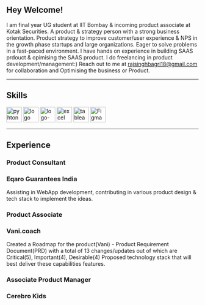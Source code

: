## Hey Welcome!
I am final year UG student at IIT Bombay & incoming product associate at Kotak Securities.
A product & strategy person with a strong business orientation. Product strategy to improve customer/user experience & NPS in the growth phase startups and large organizations. Eager to solve problems in a fast-paced environment. I have hands on experience in building SAAS prdouct & opimising the SAAS product.
I do freelancing in product development/management:) Reach out to me at rajsinghbagri18@gmail.com for collaboration and Optimising the business or Product.

---

## Skills

<p align = 'left'>
  <img src='https://www.python.org/static/community_logos/python-logo-master-v3-TM.png' alt ='pyhton' height='40' width='auto'>
   <a href="https://www.freepnglogos.com/pics/javascript" title="Image from freepnglogos.com"><img src="https://www.freepnglogos.com/uploads/javascript/logo-html-5-css-javascript-source-code-for-the-taking-23.png" width="auto" height='40' alt="logo html 5, css, javascript source code for the taking" /></a>
<img width="auto" height= '40' alt="logo-gradient-blue-jira" src="https://user-images.githubusercontent.com/98072911/150286408-ed19642b-42f2-4431-9bda-055f59ef2558.png">
   <img src='https://1000logos.net/wp-content/uploads/2020/08/Microsoft-Excel-Logo.png' alt ='excel' height='40' width='auto'>
  <img src='https://user-images.githubusercontent.com/98072911/150288629-020012f6-3a0e-4db0-92d5-e8efc5b96712.png' alt ='tableau' height='40' width='auto'> 
  <img src='https://user-images.githubusercontent.com/98072911/150289350-361c4eea-7fa1-4dcf-a6a2-6754a9b76612.png' alt ='Figma' height='40' width='auto'> 
  </p>
  
  ---
  
 ## Experience
  
  ### **Product Consultant**
  ### Eqaro Guarantees India
  Assisting in WebApp development, contributing in various product design & tech stack to implement the ideas.
  ### **Product Associate**
   ### Vani.coach
 Created a Roadmap for the product(Vani) - Product Requirement Document(PRD) with a total of 13 changes/updates out of which are Critical(5), Important(4), Desirable(4)
Proposed technology stack that will best deliver these capabilities features.
 
  ### **Associate Product Manager** 
  ### Cerebro Kids
  
 
